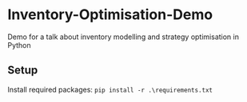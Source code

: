 # Inventory-Optimisation-Demo
Demo for a talk about inventory modelling and strategy optimisation in Python


## Setup
Install required packages: `pip install -r .\requirements.txt`